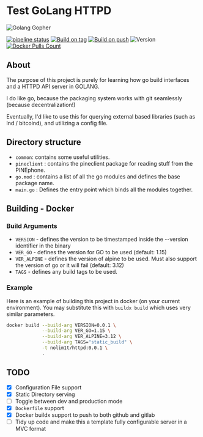 # Test GoLang HTTPD
![Golang Gopher](https://gitlab.com/nolim1t/golang-httpd-test/-/raw/master/golang.png)

[![pipeline status](https://gitlab.com/nolim1t/golang-httpd-test/badges/master/pipeline.svg)](https://gitlab.com/nolim1t/golang-httpd-test/-/commits/master) 
[![Build on tag](https://github.com/nolim1t/golang-httpd-test/workflows/Docker%20build%20on%20tag/badge.svg)](https://github.com/nolim1t/golang-httpd-test/actions?query=workflow%3A%22Docker+build+on+tag%22)
[![Build on push](https://github.com/nolim1t/golang-httpd-test/workflows/Docker%20build%20on%20push/badge.svg)](https://github.com/nolim1t/golang-httpd-test/actions?query=workflow%3A%22Docker+build+on+push%22)
![Version](https://img.shields.io/github/v/release/nolim1t/golang-httpd-test?sort=semver) 
[![Docker Pulls Count](https://img.shields.io/docker/pulls/nolim1t/golang-httpd-test.svg?style=flat)](https://hub.docker.com/r/nolim1t/golang-httpd-test)
## About

The purpose of this project is purely for learning how go build interfaces and a HTTPD API server in GOLANG.

I do like go, because the packaging system works with git seamlessly (because decentralization!)

Eventually, I'd like to use this for querying external based libraries (such as lnd / bitcoind), and utilizing a config file. 

## Directory structure

- `common`:  contains some useful utilities.
- `pineclient` : contains the pineclient package for reading stuff from the PINEphone.
- `go.mod` : contains a list of all the go modules and defines the base package name.
- `main.go` : Defines the entry point which binds all the modules together.

## Building - Docker

### Build Arguments

* `VERSION` - defines the version to be timestamped inside the --version identifier in the binary
* `VER_GO` - defines the version for GO to be used (default: 1.15)
* `VER_ALPINE` - defines the version of alpine to be used. Must also support the version of go or it will fail  (default: 3.12)
* `TAGS` - defines any build tags to be used.

### Example

Here is an example of building this project in docker (on your current environment). You may substitute this with `buildx build` which uses very similar parameters.

```bash
docker build --build-arg VERSION=0.0.1 \
             --build-arg VER_GO=1.15 \
             --build-arg VER_ALPINE=3.12 \
             --build-arg TAGS="static_build" \
             -t nolim1t/httpd:0.0.1 \
             .
```

## TODO

- [x] Configuration File support 
- [x] Static Directory serving
- [ ] Toggle between dev and production mode
- [x] `Dockerfile` support
- [x] Docker buildx support to push to both github and gitlab
- [ ] Tidy up code and make this a template fully configurable server in a MVC format
